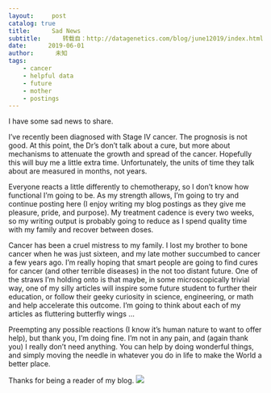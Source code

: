 ```yaml
---
layout:     post
catalog: true
title:      Sad News
subtitle:      转载自：http://datagenetics.com/blog/june12019/index.html
date:      2019-06-01
author:      未知
tags:
    - cancer
    - helpful data
    - future
    - mother
    - postings
---
```


I have some sad news to share.

I’ve recently been diagnosed with Stage IV cancer. The prognosis is not good. At this point, the Dr’s don’t talk about a cure, but more about mechanisms to attenuate the growth and spread of the cancer. Hopefully this will buy me a little extra time. Unfortunately, the units of time they talk about are measured in months, not years.

Everyone reacts a little differently to chemotherapy, so I don’t know how functional I’m going to be. As my strength allows, I’m going to try and continue posting here (I enjoy writing my blog postings as they give me pleasure, pride, and purpose). My treatment cadence is every two weeks, so my writing output is probably going to reduce as I spend quality time with my family and recover between doses.

Cancer has been a cruel mistress to my family. I lost my brother to bone cancer when he was just sixteen, and my late mother succumbed to cancer a few years ago. I’m really hoping that smart people are going to find cures for cancer (and other terrible diseases) in the not too distant future. One of the straws I’m holding onto is that maybe, in some microscopically trivial way, one of my silly articles will inspire some future student to further their education, or follow their geeky curiosity in science, engineering, or math and help accelerate this outcome. I’m going to think about each of my articles as fluttering butterfly wings …

Preempting any possible reactions (I know it’s human nature to want to offer help), but thank you, I’m doing fine. I’m not in any pain, and (again thank you) I really don’t need anything. You can help by doing wonderful things, and simply moving the needle in whatever you do in life to make the World a better place.

Thanks for being a reader of my blog.
![](http://datagenetics.com/blog/june12019/nick.jpg)









